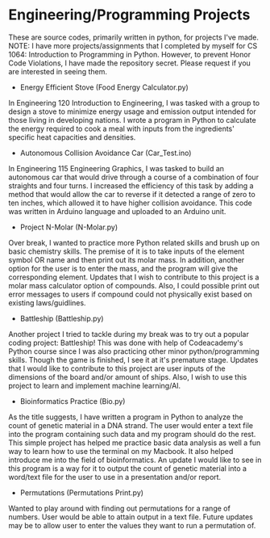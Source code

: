 # Engineering/Programming Projects
These are source codes, primarily written in python, for projects I've made. NOTE: I have more projects/assignments that I completed by myself for CS 1064: Introduction to Programming in Python. However, to prevent Honor Code Violations, I have made the repository secret. Please request if you are interested in seeing them.

* Energy Efficient Stove (Food Energy Calculator.py)

In Engineering 120 Introduction to Engineering, I was tasked with a group to design a stove to minimize energy usage and emission output intended for those living in developing nations. I wrote a program in Python to calculate the energy required to cook a meal with inputs from the ingredients' specific heat capacities and densities.

* Autonomous Collision Avoidance Car (Car_Test.ino)

In Engineering 115 Engineering Graphics, I was tasked to build an autonomous car that would drive through a course of a combination of four straights and four turns. I increased the efficiency of this task by adding a method that would allow the car to reverse if it detected a range of zero to ten inches, which allowed it to have higher collision avoidance. This code was written in Arduino language and uploaded to an Arduino unit.

* Project N-Molar (N-Molar.py)

Over break, I wanted to practice more Python related skills and brush up on basic chemistry skills. The premise of it is to take inputs of the element symbol OR name and then print out its molar mass. In addition, another option for the user is to enter the mass, and the program will give the corresponding element. Updates that I wish to contribute to this project is a molar mass calculator option of compounds. Also, I could possible print out error messages to users if compound could not physically exist based on existing laws/guidlines. 

* Battleship (Battleship.py)

Another project I tried to tackle during my break was to try out a popular coding project: Battleship! This was done with help of Codeacademy's Python course since I was also practicing other minor python/programming skills. Though the game is finished, I see it at it's premature stage. Updates that I would like to contribute to this project are user inputs of the dimensions of the board and/or amount of ships. Also, I wish to use this project to learn and implement machine learning/AI.

* Bioinformatics Practice (Bio.py)

As the title suggests, I have written a program in Python to analyze the count of genetic material in a DNA strand. The user would enter a text file into the program containing such data and my program should do the rest. This simple project has helped me practice basic data analysis as well a fun way to learn how to use the terminal on my Macbook. It also helped introduce me into the field of bioinformatics. An update I would like to see in this program is a way for it to output the count of genetic material into a word/text file for the user to use in a presentation and/or report. 

* Permutations (Permutations Print.py)

Wanted to play around with finding out permutations for a range of numbers. User would be able to attain output in a text file. Future updates may be to allow user to enter the values they want to run a permutation of.
